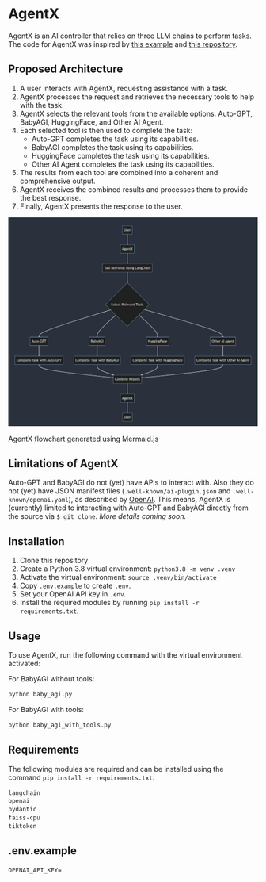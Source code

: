 # AgentX

AgentX is an AI controller that relies on three LLM chains to perform tasks. The code for AgentX was inspired by [this example](https://python.langchain.com/en/latest/use_cases/agents/baby_agi.html) and [this repository](https://github.com/yoheinakajima/babyagi/tree/main).

## Proposed Architecture

1.  A user interacts with AgentX, requesting assistance with a task.
2.  AgentX processes the request and retrieves the necessary tools to help with the task.
3.  AgentX selects the relevant tools from the available options: Auto-GPT, BabyAGI, HuggingFace, and Other AI Agent.
4.  Each selected tool is then used to complete the task:
    -   Auto-GPT completes the task using its capabilities.
    -   BabyAGI completes the task using its capabilities.
    -   HuggingFace completes the task using its capabilities.
    -   Other AI Agent completes the task using its capabilities.
5.  The results from each tool are combined into a coherent and comprehensive output.
6.  AgentX receives the combined results and processes them to provide the best response.
7.  Finally, AgentX presents the response to the user.

![](agentx-proposed-architecture.png)

AgentX flowchart generated using Mermaid.js

## Limitations of AgentX

Auto-GPT and BabyAGI do not (yet) have APIs to interact with. Also they do not (yet) have JSON manifest files (`.well-known/ai-plugin.json` and `.well-known/openai.yaml`), as described by [OpenAI](https://platform.openai.com/docs/plugins/production/plugins-in-production). This means, AgentX is (currently) limited to interacting with Auto-GPT and BabyAGI directly from the source via `$ git clone`. *More details coming soon.*

## Installation

1. Clone this repository
2. Create a Python 3.8 virtual environment: `python3.8 -m venv .venv`
3. Activate the virtual environment: `source .venv/bin/activate`
4. Copy `.env.example` to create `.env`.
5. Set your OpenAI API key in `.env`.
6. Install the required modules by running `pip install -r requirements.txt`.

## Usage

To use AgentX, run the following command with the virtual environment activated:

For BabyAGI without tools:

```bash
python baby_agi.py
```

For BabyAGI with tools:

```bash
python baby_agi_with_tools.py
```

## Requirements

The following modules are required and can be installed using the command `pip install -r requirements.txt`:

```txt
langchain
openai
pydantic
faiss-cpu
tiktoken
```

## .env.example

```
OPENAI_API_KEY=
```